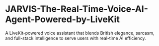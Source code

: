 # JARVIS-The-Real-Time-Voice-AI-Agent-Powered-by-LiveKit
A LiveKit-powered voice assistant that blends British elegance, sarcasm, and full-stack intelligence to serve users with real-time AI efficiency.
